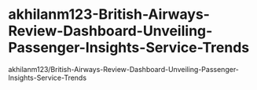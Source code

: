 # akhilanm123-British-Airways-Review-Dashboard-Unveiling-Passenger-Insights-Service-Trends
akhilanm123/British-Airways-Review-Dashboard-Unveiling-Passenger-Insights-Service-Trends
